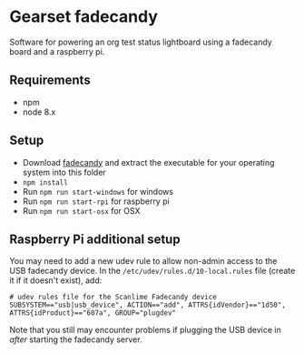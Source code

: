 # Gearset fadecandy
Software for powering an org test status lightboard using a fadecandy board and a raspberry pi.

## Requirements
- npm
- node 8.x

## Setup

- Download [fadecandy](https://github.com/scanlime/fadecandy/releases) and extract the executable for your operating system into this folder
- `npm install`
- Run `npm run start-windows` for windows
- Run `npm run start-rpi` for raspberry pi
- Run `npm run start-osx` for OSX

## Raspberry Pi additional setup

You may need to add a new udev rule to allow non-admin access to the USB fadecandy device. In the `/etc/udev/rules.d/10-local.rules` file (create it if it doesn't exist), add:

```
# udev rules file for the Scanlime Fadecandy device
SUBSYSTEM=="usb|usb_device", ACTION=="add", ATTRS{idVendor}=="1d50", ATTRS{idProduct}=="607a", GROUP="plugdev"
```

Note that you still may encounter problems if plugging the USB device in _after_ starting the fadecandy server.
